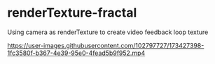 # renderTexture-fractal
Using camera as renderTexture to create video feedback loop texture



https://user-images.githubusercontent.com/102797727/173427398-1fc3580f-b367-4e39-95e0-4fead5b9f952.mp4


